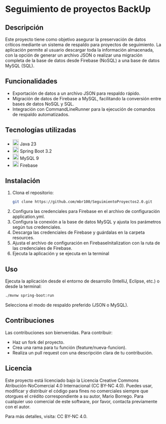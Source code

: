 # Seguimiento de proyectos BackUp

## Descripción

Este proyecto tiene como objetivo asegurar la preservación de datos críticos mediante un sistema de respaldo para proyectos de seguimiento. La aplicación permite al usuario descargar toda la información almacenada, con la opción de generar un archivo JSON o realizar una migración completa de la base de datos desde Firebase (NoSQL) a una base de datos MySQL (SQL).

## Funcionalidades

- Exportación de datos a un archivo JSON para respaldo rápido.
- Migración de datos de Firebase a MySQL, facilitando la conversión entre bases de datos NoSQL y SQL.
- Integración con CommandLineRunner para la ejecución de comandos de respaldo automatizados.


## Tecnologías utilizadas

- <img src="https://cdn.jsdelivr.net/gh/devicons/devicon/icons/java/java-original.svg" alt="Java logo" width="20" height="20"/> Java 23
- <img src="https://cdn.jsdelivr.net/gh/devicons/devicon/icons/spring/spring-original.svg" alt="Spring Boot logo" width="20" height="20"/> Spring Boot 3.2
- <img src="https://cdn.jsdelivr.net/gh/devicons/devicon/icons/mysql/mysql-original.svg" alt="MySQL logo" width="20" height="20"/> MySQL 9
- <img src="https://www.vectorlogo.zone/logos/firebase/firebase-icon.svg" alt="Firebase logo" width="20" height="20"/> Firebase

## Instalación

1. Clona el repositorio:
   ```bash
   git clone https://github.com/mbr100/SeguimientoProyectos2.0.git
    ```
2. Configura las credenciales para Firebase en el archivo de configuración application.yml.
3. Configura la conexión a la base de datos MySQL y ajusta los parámetros según tus credenciales.
4. Descarga las credenciales de Firebase y guárdalas en la carpeta resources.
5. Ajusta el archivo de configuración en FirebaseInitalization con la ruta de las credenciales de Firebase.
6. Ejecuta la aplicación y se ejecuta en la terminal 

## Uso
Ejecuta la aplicación desde el entorno de desarrollo (IntelliJ, Eclipse, etc.) o desde la terminal:

 ```bash
./mvnw spring-boot:run
```

Selecciona el modo de respaldo preferido (JSON o MySQL).

## Contribuciones
Las contribuciones son bienvenidas. Para contribuir:

- Haz un fork del proyecto.
- Crea una rama para tu función (feature/nueva-funcion).
- Realiza un pull request con una descripción clara de tu contribución.

## Licencia
Este proyecto está licenciado bajo la Licencia Creative Commons Atribución-NoComercial 4.0 Internacional (CC BY-NC 4.0). Puedes usar, modificar y distribuir el código para fines no comerciales siempre que otorgues el crédito correspondiente a su autor, Mario Borrego. Para cualquier uso comercial de este software, por favor, contacta previamente con el autor.

Para más detalles, visita: CC BY-NC 4.0.
